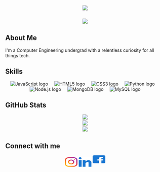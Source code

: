 <h1 align="center">
  <a href="https://git.io/typing-svg">
    <img src="https://readme-typing-svg.herokuapp.com/?lines=Hello,+There!+👋;I'm+Swornima+Shrestha....;Nice+to+meet+you!&center=true&size=30">
  </a>
</h1>

<div align="center">
  <img src="https://media3.giphy.com/media/v1.Y2lkPTc5MGI3NjExNnlxeTJ2OGw1d3VodmlranB3M3lscnN3bnB2NzJjczI5cnBycTVsYSZlcD12MV9pbnRlcm5hbF9naWZfYnlfaWQmY3Q9Zw/hpXdHPfFI5wTABdDx9/giphy.webp" height="150" />
</div>

## About Me
I'm a Computer Engineering undergrad with a relentless curiosity for all things tech.

## Skills

<div align="center">
 <p align="center">
  <img src="https://cdn.jsdelivr.net/gh/devicons/devicon/icons/javascript/javascript-original.svg" height="30" alt="JavaScript logo" />
  <img width="12" />
  <img src="https://cdn.jsdelivr.net/gh/devicons/devicon/icons/html5/html5-original.svg" height="30" alt="HTML5 logo" />
  <img width="12" />
  <img src="https://cdn.jsdelivr.net/gh/devicons/devicon/icons/css3/css3-original.svg" height="30" alt="CSS3 logo" />
  <img width="12" />
  <img src="https://cdn.jsdelivr.net/gh/devicons/devicon/icons/python/python-original.svg" height="30" alt="Python logo" />
  <img width="12" />
  <img src="https://cdn.jsdelivr.net/gh/devicons/devicon/icons/nodejs/nodejs-original.svg" height="30" alt="Node.js logo" />
  <img width="12" />
  <img src="https://cdn.jsdelivr.net/gh/devicons/devicon/icons/mongodb/mongodb-original.svg" height="30" alt="MongoDB logo" />
  <img width="12" />
  <img src="https://cdn.jsdelivr.net/gh/devicons/devicon/icons/mysql/mysql-original.svg" height="30" alt="MySQL logo" />
</p>
</div>

## GitHub Stats



<div align="center">

![](https://github-readme-stats.vercel.app/api?username=sworrrnimaS&theme=tokyonight&hide_border=false&include_all_commits=true&count_private=true)<br/>
![](https://github-readme-streak-stats.herokuapp.com/?user=sworrrnimaS&theme=tokyonight&hide_border=false)<br/>
![](https://github-readme-stats.vercel.app/api/top-langs/?username=sworrrnimaS&theme=tokyonight&hide_border=false&include_all_commits=true&count_private=true&layout=compact)
 </div>


## Connect with me
<p align="center">
  <a href="https://instagram.com/sworrrnima._" target="blank"><img align="center" src="https://raw.githubusercontent.com/teamedwardforever/Readme-Generator/71f25dd8b98329b168142a6b782a107b75eab178/svg/Social/instagram.svg" alt="instagram" height="30" width="40" /></a>
  <a href="https://www.linkedin.com/in/sworrrnimas/" target="blank"><img align="center" src="https://raw.githubusercontent.com/teamedwardforever/Readme-Generator/71f25dd8b98329b168142a6b782a107b75eab178/svg/Social/linked-in-alt.svg" alt="linkedin" height="30" width="40" /></a>
 <a href="https://www.facebook.com/swornimashrestha.00/" target="blank"><img src="https://raw.githubusercontent.com/teamedwardforever/Readme-Generator/71f25dd8b98329b168142a6b782a107b75eab178/svg/Social/facebook.svg" alt="Facebook" height="25" width="40"  /></a>
  

</p>

